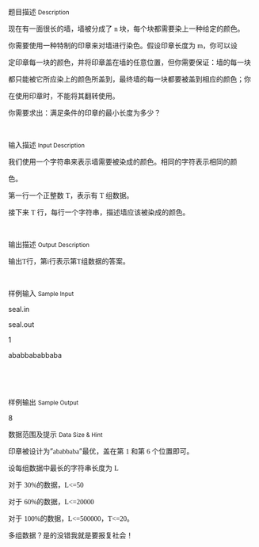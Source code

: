 <div class="panel panel-default">
<div class="area-title">
<span>
题目描述
<small>Description</small>
</span></div>
<div class="panel-body">

<p><span style="">现在有一面很长的墙，墙被分成了 <span style="font-family: Times New Roman;">n </span><span style="">块，每个块都需要染上一种给定的颜色。</span></span></p><p><span style="">你需要使用一种特制的印章来对墙进行染色。假设印章长度为 <span style="font-family: Times New Roman;">m</span><span style="">，你可以设</span></span></p><p><span style="">定印章每一块的颜色，并将印章盖在墙的任意位置，但你需要保证：墙的每一块</span></p><p><span style="">都只能被它所应染上的颜色所盖到，最终墙的每一块都要被盖到相应的颜色；你</span></p><p><span style="">在使用印章时，不能将其翻转使用。</span></p><p><span style="">你需要求出：满足条件的印章的最小长度为多少？</span></p><p><br></p>

</div>
</div>

<div class="panel panel-default">
<div class="area-title">
<span>
输入描述
<small>Input Description</small>
</span></div>
<div class="panel-body">
<p><span style="">我们使用一个字符串来表示墙需要被染成的颜色。相同的字符表示相同的颜</span></p><p><span style="">色。</span></p><p><span style="">第一行一个正整数 <span style="font-family: Times New Roman;">T</span><span style="">，表示有 </span><span style="font-family: Times New Roman;">T </span><span style="">组数据。</span></span></p><p><span style="">接下来 <span style="font-family: Times New Roman;">T </span><span style="">行，每行一个字符串，描述墙应该被染成的颜色。</span></span></p><p><br></p>

</div>
</div>
<div  class="panel panel-default">
<div class="area-title">
<span>
输出描述
<small>Output Description</small>
</span></div>
<div class="panel-body">

<p><span style=";font-family:宋体;font-size:14px">输出<span style="font-family:Times New Roman">T</span><span style="font-family:宋体">行，第</span><span style="font-family:Times New Roman">i</span><span style="font-family:宋体">行表示第</span><span style="font-family:Times New Roman">T</span><span style="font-family:宋体">组数据的答案。</span></span></p><p><br/></p>

</div>
</div>


<div class="panel panel-default">
<div class="area-title">
<span>
样例输入
<small>Sample Input</small>
</span></div>
<div class="panel-body">
<p><span style="">seal.in</span></p><p><span style="">seal.out</span></p><p><span style="">1</span></p><p><span style="">ababbababbaba</span></p><p><br></p><p><br></p>

</div>
</div>

<div class="panel panel-default">
<div class="area-title">
<span>
样例输出
<small>Sample Output</small>
</span></div>
<div class="panel-body">
<p>8<br></p>

</div>
</div>

<div class="panel panel-default">
<div class="area-title">
<span>
数据范围及提示
<small>Data Size & Hint</small>
</span></div>
<div class="panel-body">
<p><span style="">印章被设计为”<span style="font-family: Times New Roman;">ababbaba</span><span style="">”最优，盖在第 </span><span style="font-family: Times New Roman;">1 </span><span style="">和第 </span><span style="font-family: Times New Roman;">6 </span><span style="">个位置即可。</span></span></p><p><span style="">设每组数据中最长的字符串长度为 <span style="font-family: Times New Roman;">L</span></span></p><p><span style="">对于 <span style="font-family: Times New Roman;">30%</span><span style="">的数据，</span><span style="font-family: Times New Roman;">L&lt;=50</span></span></p><p><span style="">对于 <span style="font-family: Times New Roman;">60%</span><span style="">的数据，</span><span style="font-family: Times New Roman;">L&lt;=20000</span></span></p><p><span style="">对于 <span style="font-family: Times New Roman;">100%</span><span style="">的数据，</span><span style="font-family: Times New Roman;">L&lt;=500000</span><span style="">，</span><span style="font-family: Times New Roman;">T&lt;=20</span><span style="">。</span></span></p><p><span style="">多组数据？是的没错我就是要报复社会！</span></p><p><br></p>
</div>
</div>